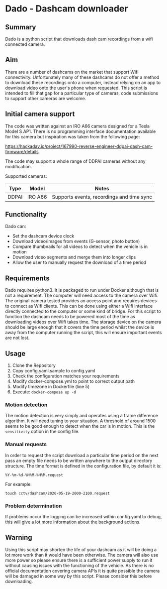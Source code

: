 
# Dado - Dashcam downloader

## Summary

Dado is a python script that downloads dash cam recordings from a wifi connected camera.

## Aim

There are a number of dashcams on the market that support Wifi connectivity. Unfortunately many of these dashcams do not offer a method to download these recordings onto a computer, instead relying on an app to download video onto the user's phone when requested. This script is intended to fill that gap for a particular type of cameras, code submissions to support other cameras are welcome.

## Initial camera support

The code was written against an IRO A66 camera designed for a Tesla Model S AP1. There is no programming interface documentation available for this camera but inspiration was taken from the following page:

https://hackaday.io/project/167990-reverse-engineer-ddpai-dash-cam-firmware/details

The code may support a whole range of DDPAI cameras without any modification.

Supported cameras:

| Type  | Model  | Notes |
|---|---|---|
| DDPAI  | IRO A66  | Supports events, recordings and time sync |

## Functionality

Dado can:
- Set the dashcam device clock
- Download video/images from events (G-sensor, photo button)
- Compare thumbnails for all videos to detect when the vehicle is in motion
- Download video segments and merge them into longer clips
- Allow the user to manually request the download of a time period

## Requirements

Dado requires python3. It is packaged to run under Docker although that is not a requirement.
The computer will need access to the camera over Wifi. The original camera tested provides an access point and requires devices to connect as Wifi clients. This can be done using either a Wifi interface directly connected to the computer or some kind of bridge.
For this script to function the dashcam needs to be powered most of the time as downloading videos over Wifi takes time. The storage device on the camera should be large enough that it covers the time period whilst the device is away from the computer running the script, this will ensure important events are not lost.

## Usage

1. Clone the Repository
2. Copy config.yaml.sample to config.yaml
3. Check the configuration matches your requirements
4. Modify docker-compose.yml to point to correct output path
5. Modify timezone in Dockerfile (line 5)
6. Execute: `docker-compose up -d`

### Motion detection

The motion detection is very simply and operates using a frame difference algorithm. It will need tuning to your situation. A threshold of around 1500 seems to be good enough to detect when the car is in motion. This is the `sensitivity` option in the config file.

### Manual requests

In order to request the script download a particular time period on the next pass an empty file needs to be written anywhere to the output directory structure. The time format is defined in the configuration file, by default it is:

`%Y-%m-%d-%H%M-%H%M.request`

For example:

`touch cctv/dashcam/2020-05-19-2000-2100.request`

### Problem determination

 If problems occur the logging can be increased within config.yaml to debug, this will give a lot more information about the background actions.

## Warning

Using this script may shorten the life of your dashcam as it will be doing a lot more work than it would have been otherwise. The camera will also use more power so please ensure there is a sufficient power supply to run it without causing issues with the functioning of the vehicle. As there is no official documentation covering camera APIs it is quite possible the camera will be damaged in some way by this script. Please consider this before downloading.
